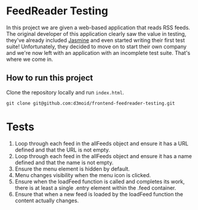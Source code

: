 # FeedReader Testing

In this project we are given a web-based application that reads RSS feeds. The original developer of this application clearly saw the value in testing, they've already included [Jasmine](http://jasmine.github.io/) and even started writing their first test suite! Unfortunately, they decided to move on to start their own company and we're now left with an application with an incomplete test suite. That's where we come in.


## How to run this project

Clone the repository locally and run `index.html`.
```
git clone git@github.com:d3moid/frontend-feedreader-testing.git
```
# Tests

1. Loop through each feed in the allFeeds object and ensure it has a URL defined and that the URL is not empty.
2. Loop through each feed in the allFeeds object and ensure it has a name defined and that the name is not empty.
3. Ensure the menu element is hidden by default.
4. Menu changes visibility when the menu icon is clicked.
5. Ensure when the loadFeed function is called and completes its work, there is at least a single .entry element within the .feed container.
6. Ensure that when a new feed is loaded by the loadFeed function the content actually changes.
